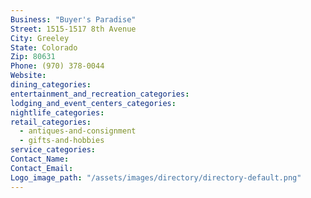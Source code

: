 ```yaml
---
Business: "Buyer's Paradise"
Street: 1515-1517 8th Avenue
City: Greeley
State: Colorado
Zip: 80631
Phone: (970) 378-0044
Website:
dining_categories:
entertainment_and_recreation_categories:
lodging_and_event_centers_categories:
nightlife_categories:
retail_categories:
  - antiques-and-consignment
  - gifts-and-hobbies
service_categories:
Contact_Name:
Contact_Email:
Logo_image_path: "/assets/images/directory/directory-default.png"
---
```



